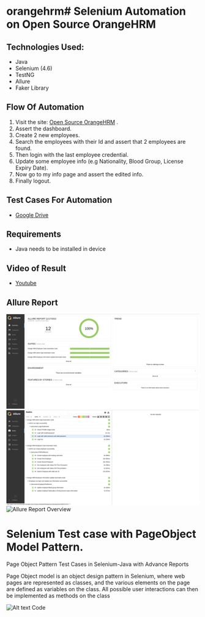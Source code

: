 # orangehrm# Selenium Automation on Open Source OrangeHRM 

## Technologies Used:
  - Java
  - Selenium (4.6)
  - TestNG
  - Allure
  - Faker Library


## Flow Of Automation
  1. Visit the site: [Open Source OrangeHRM](https://opensource-demo.orangehrmlive.com/) .
  2. Assert the dashboard.
  3. Create 2 new employees.
  4. Search the employees with their Id and assert that 2 employees are found.
  5. Then login with the last employee credential.
  6. Update some employee info (e.g Nationality, Blood Group, License Expiry Date).
  7. Now go to my info page and assert the edited info.
  8. Finally logout.

## Test Cases For Automation
 - [Google Drive](https://docs.google.com/spreadsheets/d/1rV5zmZRtifpRC2xvnloNuAk0ri_6O85yqIyaYjh6kY0/edit?usp=sharing)

 ## Requirements
  - Java needs to be installed in device

 ## Video of Result
  - [Youtube](https://youtu.be/ZwJmDiy8qUg)

## Allure Report

![Allure Report Overview](https://github.com/Rakshit023/orangehrm/blob/main/overview.png)
![Allure Report Suites](https://github.com/Rakshit023/orangehrm/blob/main/suites.png)
![Allure Report Overview](/images/graphs.png "Allure Report Graph")

# Selenium Test case with PageObject Model Pattern.
Page Object Pattern Test Cases in Selenium-Java with Advance Reports


Page Object model is an object design pattern in Selenium, where web pages are represented as classes, and the various elements
on the page are defined as variables on the class. All possible user interactions can then be implemented as methods on the class


![Alt text](https://solutionscafe.files.wordpress.com/2014/01/untitled10.png "Page Object Model Example")
Code
